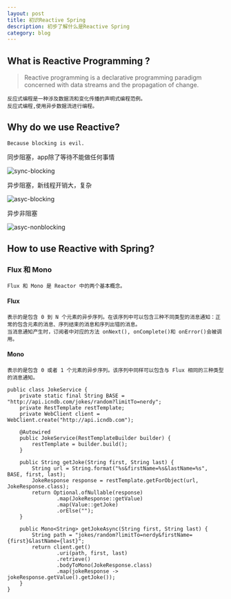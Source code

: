 ```yaml
---
layout: post
title: 初识Reactive Spring
description: 初步了解什么是Reactive Spring
category: blog
---
```


## What is Reactive Programming ?
> Reactive programming is a declarative programming paradigm concerned with data streams and the propagation of change. 
    
    反应式编程是一种涉及数据流和变化传播的声明式编程范例。
    反应式编程,使用异步数据流进行编程。


## Why do we use Reactive?
    Because blocking is evil.
    
  同步阻塞，app除了等待不能做任何事情
  
  ![sync-blocking](/hbueluojing.github.io/images/githubpages/sync-blocking.png "同步阻塞")
  
  异步阻塞，新线程开销大，复杂
  
  ![asyc-blocking](/hbueluojing.github.io/images/githubpages/asyc-blocking.png "异步阻塞")
 
  异步非阻塞
  
  ![asyc-nonblocking](/hbueluojing.github.io/images/githubpages/async-nonblocking.png "异步非阻塞")

## How to use Reactive with Spring?

### Flux 和 Mono
    Flux 和 Mono 是 Reactor 中的两个基本概念。
    
#### Flux 
    表示的是包含 0 到 N 个元素的异步序列。在该序列中可以包含三种不同类型的消息通知：正常的包含元素的消息、序列结束的消息和序列出错的消息。
    当消息通知产生时，订阅者中对应的方法 onNext(), onComplete()和 onError()会被调用。

#### Mono 
    表示的是包含 0 或者 1 个元素的异步序列。该序列中同样可以包含与 Flux 相同的三种类型的消息通知。


```
public class JokeService {
	private static final String BASE = "http://api.icndb.com/jokes/random?limitTo=nerdy";
	private RestTemplate restTemplate;
	private WebClient client = WebClient.create("http://api.icndb.com");

	@Autowired
	public JokeService(RestTemplateBuilder builder) {
		restTemplate = builder.build();
	}

	public String getJoke(String first, String last) {
		String url = String.format("%s&firstName=%s&lastName=%s", BASE, first, last);
		JokeResponse response = restTemplate.getForObject(url, JokeResponse.class);
		return Optional.ofNullable(response)
				.map(JokeResponse::getValue)
				.map(Value::getJoke)
				.orElse("");
	}

	public Mono<String> getJokeAsync(String first, String last) {
		String path = "jokes/random?limitTo=nerdy&firstName={first}&lastName={last}";
		return client.get()
				.uri(path, first, last)
				.retrieve()
				.bodyToMono(JokeResponse.class)
				.map(jokeResponse -> jokeResponse.getValue().getJoke());
	}
}

```




